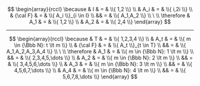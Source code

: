 $$
\begin{array}{rccl}
\because &
I & = & \\{ 1,2 \\}
\\
& A_i & = & \\{ i,2i \\}
\\
& {\cal F} & = & \\{ A_i \\}_{i \in I}
\\
&&  = & \\{ A_1,A_2 \\}
\\
\ 
\\
\therefore &
A_1 & = & \\{ 1,2 \\}
\\
& A_2 & = & \\{ 2,4 \\}
\end{array}
$$

----

$$
\begin{array}{rccl}
\because &
T & = & \\{ 1,2,3,4 \\}
\\
& A_t & = & \\{ m \in {\Bbb N}: t \lt m \\}
\\
& {\cal F} & = & \\{ A_t \\}_{t \in T}
\\
&& = & \\{ A_1,A_2,A_3,A_4 \\}
\\
\ 
\\
\therefore &
A_1 & = & \\{ m \in {\Bbb N}: 1 \lt m \\}
\\
&& = & \\{ 2,3,4,5,\dots \\}
\\
& A_2 & = & \\{ m \in {\Bbb N}: 2 \lt m \\}
\\
&& = & \\{ 3,4,5,6,\dots \\}
\\
& A_3 & = & \\{ m \in {\Bbb N}: 3 \lt m \\}
\\
&& = & \\{ 4,5,6,7,\dots \\}
\\
& A_4 & = & \\{ m \in {\Bbb N}: 4 \lt m \\}
\\
&& = & \\{ 5,6,7,8,\dots \\}
\end{array}
$$
